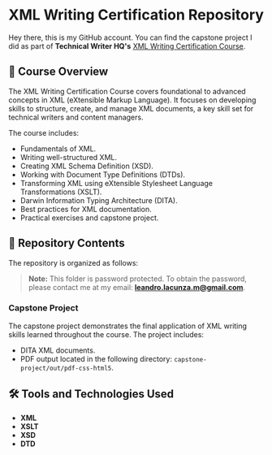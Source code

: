 # XML Writing Certification Repository 

Hey there, this is my GitHub account. You can find the capstone project I did as part of **Technical Writer HQ's** [XML Writing Certification Course](https://technicalwriterhq.com/xml-writing-certification/).

## 📜 Course Overview

The XML Writing Certification Course covers foundational to advanced concepts in XML (eXtensible Markup Language). It focuses on developing skills to structure, create, and manage XML documents, a key skill set for technical writers and content managers.

The course includes:

- Fundamentals of XML.
- Writing well-structured XML.
- Creating XML Schema Definition (XSD).
- Working with Document Type Definitions (DTDs).
- Transforming XML using eXtensible Stylesheet Language Transformations (XSLT).
- Darwin Information Typing Architecture (DITA).
- Best practices for XML documentation.
- Practical exercises and capstone project.

## 📂 Repository Contents

The repository is organized as follows:

> **Note:** This folder is password protected. To obtain the password, please contact me at my email: **leandro.lacunza.m@gmail.com**.

### **Capstone Project**

The capstone project demonstrates the final application of XML writing skills learned throughout the course. The project includes:

- DITA XML documents.
- PDF output located in the following directory: ```capstone-project/out/pdf-css-html5```.

## 🛠️ Tools and Technologies Used

- **XML**
- **XSLT**
- **XSD**
- **DTD**
